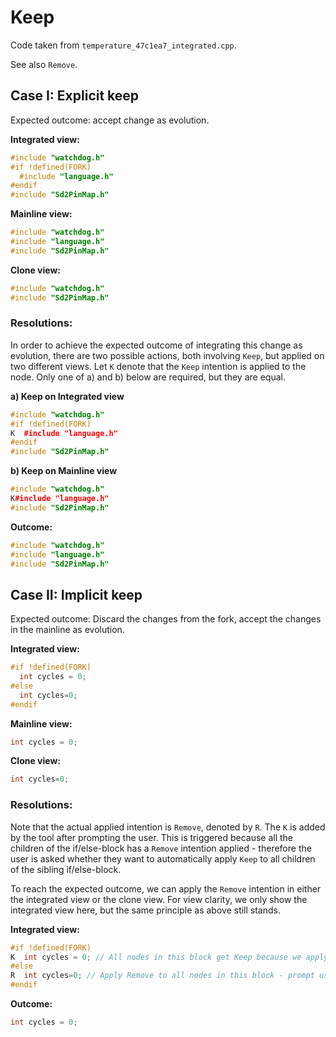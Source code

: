 # Keep
Code taken from `temperature_47c1ea7_integrated.cpp`.

See also `Remove`.

## Case I: Explicit keep
Expected outcome: accept change as evolution.

**Integrated view:**
```cpp
#include "watchdog.h"
#if !defined(FORK)
  #include "language.h"
#endif
#include "Sd2PinMap.h"
```

**Mainline view:**
```cpp
#include "watchdog.h"
#include "language.h"
#include "Sd2PinMap.h"
```

**Clone view:**
```cpp
#include "watchdog.h"
#include "Sd2PinMap.h"
```

### Resolutions:
In order to achieve the expected outcome of integrating this change as evolution, there are two possible actions, both involving `Keep`, but applied on two different views.
Let `K` denote that the `Keep` intention is applied to the node. Only one of a) and b) below are required, but they are equal.

**a) Keep on Integrated view**
```cpp
#include "watchdog.h"
#if !defined(FORK)
K  #include "language.h"
#endif
#include "Sd2PinMap.h"
```

**b) Keep on Mainline view**
```cpp
#include "watchdog.h"
K#include "language.h"
#include "Sd2PinMap.h"
```

**Outcome:**
```cpp
#include "watchdog.h"
#include "language.h"
#include "Sd2PinMap.h"
```

## Case II: Implicit keep
Expected outcome: Discard the changes from the fork, accept the changes in the mainline as evolution.

**Integrated view:**
```cpp
#if !defined(FORK)
  int cycles = 0;
#else
  int cycles=0;
#endif
```

**Mainline view:**
```cpp
int cycles = 0;
```

**Clone view:**
```cpp
int cycles=0;
```

### Resolutions:
Note that the actual applied intention is `Remove`, denoted by `R`.
The `K` is added by the tool after prompting the user.
This is triggered because all the children of the if/else-block has a `Remove` intention applied - therefore the user is asked whether they want to automatically apply `Keep` to all children of the sibling if/else-block.

To reach the expected outcome, we can apply the `Remove` intention in either the integrated view or the clone view. For view clarity, we only show the integrated view here, but the same principle as above still stands.

**Integrated view:**
```cpp
#if !defined(FORK)
K  int cycles = 0; // All nodes in this block get Keep because we apply the remove intention below!
#else
R  int cycles=0; // Apply Remove to all nodes in this block - prompt user for Keep on all nodes in if-block.
#endif
```

**Outcome:**
```cpp
int cycles = 0;
```